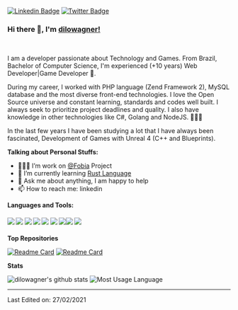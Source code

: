[![Linkedin Badge](https://img.shields.io/badge/dilowagner-blue?style=flat-square&logo=Linkedin&logoColor=white&link=https://www.linkedin.com/in/diego-wagner/)](https://www.linkedin.com/in/diego-wagner/) [![Twitter Badge](https://img.shields.io/badge/-@dilowagner-1ca0f1?style=flat-square&labelColor=1ca0f1&logo=twitter&logoColor=white&link=https://twitter.com/dilowagner)](https://twitter.com/dilowagner)
 

### Hi there 👋, I'm [dilowagner!](https://github.com/dilowagner)  


<br/>

I am a developer passionate about Technology and Games. From Brazil, Bachelor of Computer Science, I'm experienced (+10 years) Web Developer|Game Developer 🚀. 

During my career, I worked with PHP language (Zend Framework 2), MySQL database and the most diverse front-end technologies. I love the Open Source universe and constant learning, standards and codes well built. I always seek to prioritize project deadlines and quality. I also have knowledge in other technologies like C#, Golang and NodeJS. 👨🏽‍💻 

In the last few years I have been studying a lot that I have always been fascinated, Development of Games with Unreal 4 (C++ and Blueprints).
  
**Talking about Personal Stuffs:**

- 👨🏽‍💻 I’m work on [@Fobia](https://www.fobiaojogo.com/) Project
- 🌱 I’m currently learning [Rust Language](https://www.rust-lang.org)
- 💬 Ask me about anything, I am happy to help
- 📫 How to reach me: linkedin

**Languages and Tools:**   

####       ![](https://img.shields.io/badge/Web%20Development-%3C%2F%3E-blueviolet) ![](https://img.shields.io/badge/AWS%20Cloud-%3C%2F%3E-yellow)  ![](https://img.shields.io/badge/PHP-%3C%2F%3E-blue) ![](https://img.shields.io/badge/NodeJS-%7C-0%2C%2022%2C%20100) ![](https://img.shields.io/badge/Golang-%3C%2F%3E-blue) ![](https://img.shields.io/badge/C++-%7C-yellowgreen) ![](https://img.shields.io/badge/C#-%7C-0%2C%2022%2C%20100)![](https://img.shields.io/badge/git-%7C-ff69b4) ![](https://img.shields.io/badge/Testing-%3C%2F%3E-blueviolet)

**Top Repositories**

[![Readme Card](https://github-readme-stats.vercel.app/api/pin/?username=discovery-tecnologia&repo=dsc-mercado-livre&theme=radical)](https://github.com/discovery-tecnologia/dsc-mercado-livre)
[![Readme Card](https://github-readme-stats.vercel.app/api/pin/?username=dilowagner&repo=singo-ie-validation&theme=radical)](https://github.com/dilowagner/singo-ie-validation)

**Stats**

![dilowagner's github stats](https://github-readme-stats.vercel.app/api?username=dilowagner&show_icons=true&theme=radical)
![Most Usage Language](https://github-readme-stats.vercel.app/api/top-langs/?username=dilowagner&hide=html,shaderlab&layout=compact&theme=radical)

----

Last Edited on: 27/02/2021





<!--
**dilowagner/dilowagner** is a ✨ _special_ ✨ repository because its `README.md` (this file) appears on your GitHub profile.

Here are some ideas to get you started:

- 🔭 I’m currently working on ...
- 🌱 I’m currently learning ...
- 👯 I’m looking to collaborate on ...
- 🤔 I’m looking for help with ...
- 💬 Ask me about ...
- 📫 How to reach me: ...
- 😄 Pronouns: ...
- ⚡ Fun fact: ...
-->
